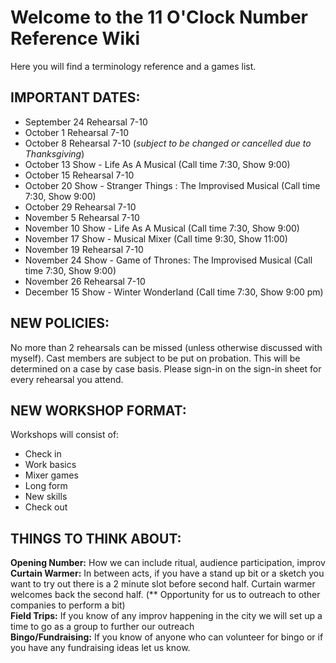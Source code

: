 # Welcome to the 11 O'Clock Number Reference Wiki

Here you will find a terminology reference and a games list.

## IMPORTANT DATES:
- September 24 Rehearsal 7-10
- October 1 Rehearsal 7-10
- October 8 Rehearsal 7-10 (*subject to be changed or cancelled due to Thanksgiving*)
- October 13 Show - Life As A Musical (Call time 7:30, Show 9:00)
- October 15 Rehearsal 7-10
- October 20 Show - Stranger Things : The Improvised Musical (Call time 7:30, Show 9:00)
- October 29 Rehearsal 7-10
- November 5 Rehearsal 7-10
- November 10 Show - Life As A Musical (Call time 7:30, Show 9:00)
- November 17 Show - Musical Mixer (Call time 9:30, Show 11:00)
- November 19 Rehearsal 7-10
- November 24 Show - Game of Thrones: The Improvised Musical (Call time 7:30, Show 9:00)
- November 26 Rehearsal 7-10
- December 15 Show - Winter Wonderland (Call time 7:30, Show 9:00 pm)

## NEW POLICIES:
No more than 2 rehearsals can be missed (unless otherwise discussed with myself). Cast members are subject to be put on probation. This will be determined on a case by case basis. Please sign-in on the sign-in sheet for every rehearsal you attend.

## NEW WORKSHOP FORMAT:
Workshops will consist of:
- Check in
- Work basics
- Mixer games
- Long form
- New skills
- Check out

## THINGS TO THINK ABOUT:

**Opening Number:** How we can include ritual, audience participation, improv  
**Curtain Warmer:** In between acts, if you have a stand up bit or a sketch you want to try out there is a 2 minute slot before second half. Curtain warmer welcomes back the second half. (** Opportunity for us to outreach to other companies to perform a bit)  
**Field Trips:** If you know of any improv happening in the city we will set up a time to go as a group to further our outreach  
**Bingo/Fundraising:** If you know of anyone who can volunteer for bingo or if you have any fundraising ideas let us know.
